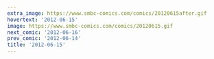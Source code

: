 ```yaml
---
extra_image: https://www.smbc-comics.com/comics/20120615after.gif
hovertext: '2012-06-15'
image: https://www.smbc-comics.com/comics/20120615.gif
next_comic: '2012-06-16'
prev_comic: '2012-06-14'
title: '2012-06-15'
---
```


